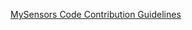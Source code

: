 <a href="https://www.mysensors.org/download/contributing">MySensors Code Contribution Guidelines</a>

